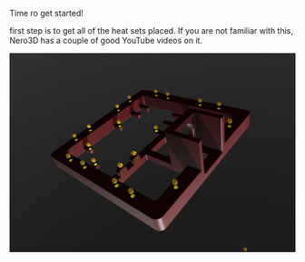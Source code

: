 Time ro get started! 

first step is to get all of the heat sets placed.  If you are not familiar with this, Nero3D has a couple of good YouTube videos on it. 

![](step1.png)
